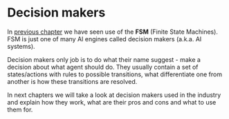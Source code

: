 # Decision makers

In [previous chapter] we have seen use of the __FSM__ (Finite State Machines).
FSM is just one of many AI engines called decision makers (a.k.a. AI systems).

Decision makers only job is to do what their name suggest - make a decision about
what agent should do. They usually contain a set of states/actions with rules to
possible transitions, what differentiate one from another is how these transitions
are resolved.

In next chapters we will take a look at decision makers used in the industry and
explain how they work, what are their pros and cons and what to use them for.

[previous chapter]: ../first_steps.md
